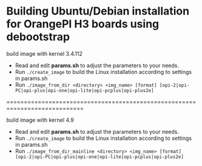 Building Ubuntu/Debian installation for OrangePI H3 boards using debootstrap
============================================================================

build image with kernel 3.4.112
- Read and edit **params.sh** to adjust the parameters to your needs.<br/>
- Run `./create_image` to build the Linux installation according to settings in params.sh<br/>
- Run `./image_from_dir <directory> <img_name> [format] [opi-2|opi-PC|opi-plus|opi-one|opi-lite|opi-pcplus|opi-plus2e]`

============================================================================

build image with kernel 4.9
- Read and edit **params.sh** to adjust the parameters to your needs.<br/>
- Run `./create_image` to build the Linux installation according to settings in params.sh<br/>
- Run `./image_from_dir_mainline <directory> <img_name> [format] [opi-2|opi-PC|opi-plus|opi-one|opi-lite|opi-pcplus|opi-plus2e]`
